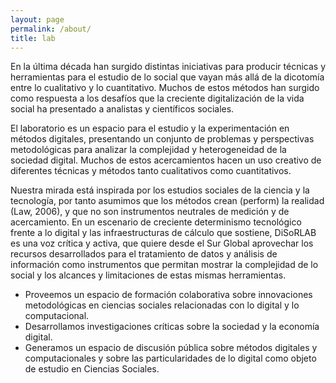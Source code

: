 ```yaml
---
layout: page
permalink: /about/
title: lab
---
```


En la última década han surgido distintas iniciativas para producir técnicas y herramientas para el estudio de lo social que vayan más allá de la dicotomía entre lo cualitativo y lo cuantitativo. Muchos de estos métodos han surgido como respuesta a los desafíos que la creciente digitalización de la vida social ha presentado a analistas y científicos sociales.
        
El laboratorio es un espacio para el estudio y la experimentación en métodos digitales, presentando un conjunto de problemas y perspectivas metodológicas para analizar la complejidad y heterogeneidad de la sociedad digital. Muchos de estos acercamientos hacen un uso creativo de diferentes técnicas y métodos tanto cualitativos como cuantitativos.
    
Nuestra mirada está inspirada por los estudios sociales de la ciencia y la tecnología, por tanto asumimos que los métodos crean (perform) la realidad (Law, 2006), y que no son instrumentos neutrales de medición y de acercamiento. En un escenario de creciente determinismo tecnológico frente a lo digital y las infraestructuras de cálculo que sostiene, DiSoRLAB es una voz crítica y activa, que quiere desde el Sur Global aprovechar los recursos desarrollados para el tratamiento de datos y análisis de información como instrumentos que permitan mostrar la complejidad de lo social y los alcances y limitaciones de estas mismas herramientas.
    
- Proveemos un espacio de formación colaborativa sobre innovaciones metodológicas en ciencias sociales relacionadas con lo digital y lo computacional.
- Desarrollamos investigaciones críticas sobre la sociedad y la economía digital.
- Generamos un espacio de discusión pública sobre métodos digitales y computacionales y sobre las particularidades de lo digital como objeto de estudio en Ciencias Sociales.